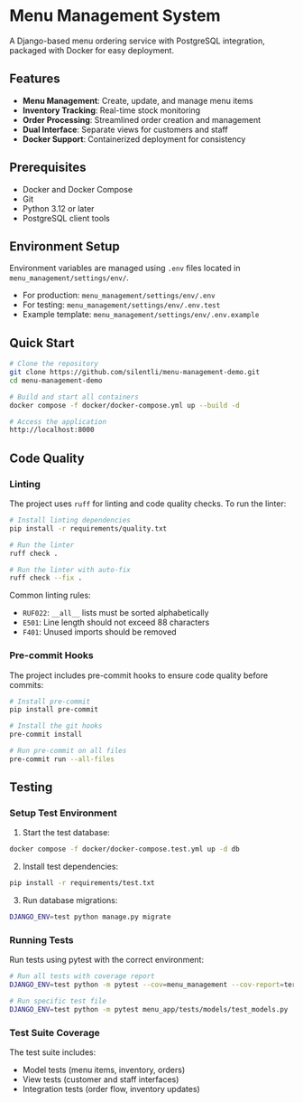 # Menu Management System

A Django-based menu ordering service with PostgreSQL integration, packaged with Docker for easy deployment.

## Features

- **Menu Management**: Create, update, and manage menu items
- **Inventory Tracking**: Real-time stock monitoring
- **Order Processing**: Streamlined order creation and management
- **Dual Interface**: Separate views for customers and staff
- **Docker Support**: Containerized deployment for consistency

## Prerequisites

- Docker and Docker Compose
- Git
- Python 3.12 or later
- PostgreSQL client tools

## Environment Setup

Environment variables are managed using `.env` files located in `menu_management/settings/env/`.

- For production: `menu_management/settings/env/.env`
- For testing: `menu_management/settings/env/.env.test`
- Example template: `menu_management/settings/env/.env.example`

## Quick Start

```bash
# Clone the repository
git clone https://github.com/silentli/menu-management-demo.git
cd menu-management-demo

# Build and start all containers
docker compose -f docker/docker-compose.yml up --build -d

# Access the application
http://localhost:8000
```

## Code Quality

### Linting

The project uses `ruff` for linting and code quality checks. To run the linter:

```bash
# Install linting dependencies
pip install -r requirements/quality.txt

# Run the linter
ruff check .

# Run the linter with auto-fix
ruff check --fix .
```

Common linting rules:
- `RUF022`: `__all__` lists must be sorted alphabetically
- `E501`: Line length should not exceed 88 characters
- `F401`: Unused imports should be removed

### Pre-commit Hooks

The project includes pre-commit hooks to ensure code quality before commits:

```bash
# Install pre-commit
pip install pre-commit

# Install the git hooks
pre-commit install

# Run pre-commit on all files
pre-commit run --all-files
```

## Testing

### Setup Test Environment

1. Start the test database:
```bash
docker compose -f docker/docker-compose.test.yml up -d db
```

2. Install test dependencies:
```bash
pip install -r requirements/test.txt
```

3. Run database migrations:
```bash
DJANGO_ENV=test python manage.py migrate
```

### Running Tests

Run tests using pytest with the correct environment:

```bash
# Run all tests with coverage report
DJANGO_ENV=test python -m pytest --cov=menu_management --cov-report=term-missing

# Run specific test file
DJANGO_ENV=test python -m pytest menu_app/tests/models/test_models.py
```

### Test Suite Coverage

The test suite includes:
- Model tests (menu items, inventory, orders)
- View tests (customer and staff interfaces)
- Integration tests (order flow, inventory updates)
